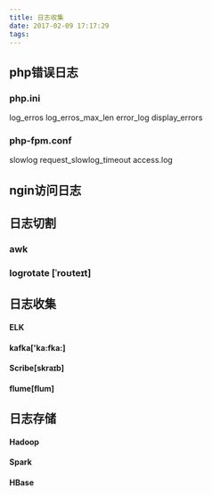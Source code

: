 ```yaml
---
title: 日志收集
date: 2017-02-09 17:17:29
tags:
---
```

## php错误日志
### php.ini
log_erros
log_erros_max_len
error_log
display_errors

### php-fpm.conf
slowlog
request_slowlog_timeout
access.log

## ngin访问日志

## 日志切割
### awk
### logrotate [ˈroʊteɪt]

## 日志收集

#### ELK

#### kafka['ka:fka:]

#### Scribe[skraɪb]

#### flume[flum]


## 日志存储

#### Hadoop
#### Spark
#### HBase